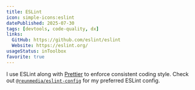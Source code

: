 ```yaml
---
title: ESLint
icon: simple-icons:eslint
datePublished: 2025-07-30
tags: [devtools, code-quality, dx]
links:
  GitHub: https://github.com/eslint/eslint
  Website: https://eslint.org/
usageStatus: inToolbox
favorite: true
---
```


I use ESLint along with [Prettier](/tools/prettier/) to enforce consistent
coding style. Check out
[`@reunmedia/eslint-config`](https://github.com/ReunMedia/eslint-config) for my
preferred ESLint config.
